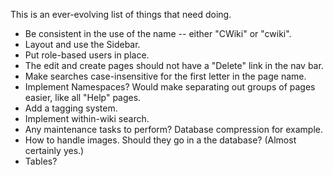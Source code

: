This is an ever-evolving list of things that need doing.

* Be consistent in the use of the name -- either "CWiki" or "cwiki".
* Layout and use the Sidebar.
* Put role-based users in place.
* The edit and create pages should not have a "Delete" link in the nav bar.
* Make searches case-insensitive for the first letter in the page name.
* Implement Namespaces? Would make separating out groups of pages easier, like all "Help" pages.
* Add a tagging system.
* Implement within-wiki search.
* Any maintenance tasks to perform? Database compression for example.
* How to handle images. Should they go in a the database? (Almost certainly yes.)
* Tables?